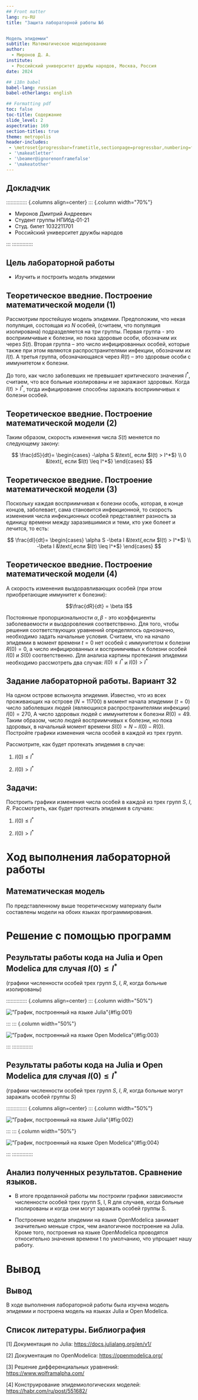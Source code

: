 ```yaml
---
## Front matter
lang: ru-RU
title: "Защита лабораторной работы №6


Модель эпидемии"
subtitle: Математическое моделирование
author:
  - Миронов Д. А.
institute:
  - Российский университет дружбы народов, Москва, Россия
date: 2024

## i18n babel
babel-lang: russian
babel-otherlangs: english

## Formatting pdf
toc: false
toc-title: Содержание
slide_level: 2
aspectratio: 169
section-titles: true
theme: metropolis
header-includes:
 - \metroset{progressbar=frametitle,sectionpage=progressbar,numbering=fraction}
 - '\makeatletter'
 - '\beamer@ignorenonframefalse'
 - '\makeatother'
---
```


## Докладчик

:::::::::::::: {.columns align=center}
::: {.column width="70%"}

  * Миронов Дмитрий Андреевич
  * Студент группы НПИбд-01-21
  * Студ. билет 1032211701
  * Российский университет дружбы народов



:::
::::::::::::::

## Цель лабораторной работы

- Изучить и построить модель эпидемии

## Теоретическое введние. Построение математической модели (1)

Рассмотрим простейшую модель эпидемии. Предположим, что некая популяция, состоящая из $N$ особей, (считаем, что популяция изолирована) подразделяется на три группы. Первая группа - это восприимчивые к болезни, но пока здоровые особи, обозначим их через $S(t)$. Вторая группа – это число инфицированных особей, которые также при этом являются распространителями инфекции, обозначим их $I(t)$. А третья группа, обозначающаяся через $R(t)$ – это здоровые особи с иммунитетом к болезни. 

До того, как число заболевших не превышает критического значения $I^*$, считаем, что все больные изолированы и не заражают здоровых. Когда $I(t)> I^*$, тогда инфицирование способны заражать восприимчивых к болезни особей. 

## Теоретическое введние. Построение математической модели (2)

Таким образом, скорость изменения числа $S(t)$ меняется по следующему закону:

$$
\frac{dS}{dt}=
 \begin{cases}
	-\alpha S &\text{, если $I(t) > I^*$}
	\\   
	0 &\text{, если $I(t) \leq I^*$}
 \end{cases}
$$

## Теоретическое введние. Построение математической модели (3)

Поскольку каждая восприимчивая к болезни особь, которая, в конце концов, заболевает, сама становится инфекционной, то скорость изменения числа инфекционных особей представляет разность за единицу времени между заразившимися и теми, кто уже болеет и лечится, то есть:

$$
\frac{dI}{dt}=
 \begin{cases}
	\alpha S -\beta I &\text{,если $I(t) > I^*$}
	\\   
	-\beta I &\text{,если $I(t) \leq I^*$}
 \end{cases}
$$

## Теоретическое введние. Построение математической модели (4)

А скорость изменения выздоравливающих особей (при этом приобретающие иммунитет к болезни):

$$\frac{dR}{dt} = \beta I$$

Постоянные пропорциональности $\alpha, \beta$ - это коэффициенты заболеваемости и выздоровления соответственно. Для того, чтобы решения соответствующих уравнений определялось однозначно, необходимо задать начальные условия. Считаем, что на начало эпидемии в момент времени $t=0$ нет особей с иммунитетом к болезни $R(0)=0$, а число инфицированных и восприимчивых к болезни особей $I(0)$ и $S(0)$ соответственно. Для анализа картины протекания эпидемии необходимо рассмотреть два случая:  $I(0) \leq I^*$ и  $I(0)>I^*$

## Задание лабораторной работы. Вариант 32

На одном острове вспыхнула эпидемия. Известно, что из всех проживающих на острове 
$(N=11700)$ в момент начала эпидемии $(t=0)$ число заболевших людей 
(являющихся распространителями инфекции) $I(0)=270$, А число здоровых людей с иммунитетом 
к болезни $R(0)=49$. Таким образом, число людей восприимчивых к болезни, 
но пока здоровых, в начальный момент времени $S(0)=N-I(0)-R(0)$.
Постройте графики изменения числа особей в каждой из трех групп.

Рассмотрите, как будет протекать эпидемия в случае:

1.	$I(0)\leq I^*$

2.	$I(0)>I^*$

## Задачи:

Построить графики изменения числа особей в каждой из трех групп $S$, $I$, $R$. Рассмотреть, как будет протекать эпидемия в случаях:

1.	$I(0)\leq I^*$

2.	$I(0)>I^*$

# Ход выполнения лабораторной работы

## Математическая модель

По представленному выше теоретическому материалу были составлены модели на обоих языках программирования.

# Решение с помощью программ

## Результаты работы кода на Julia и Open Modelica для случая $I(0) \leq I^*$ 
(графики численности особей трех групп $S$, $I$, $R$, когда больные изолированы)

:::::::::::::: {.columns align=center}
::: {.column width="50%"}

!["График, построенный на языке Julia"](image/1.png){#fig:001}

::: 
::: {.column width="50%"}

!["График, построенный на языке Open Modelica"](image/3.png){#fig:003}

:::
::::::::::::::

## Результаты работы кода на Julia и Open Modelica для случая $I(0) \leq I^*$ 
(графики численности особей трех групп $S$, $I$, $R$, когда больные могут заражать особей группы $S$)

:::::::::::::: {.columns align=center}
::: {.column width="50%"}

!["График, построенный на языке Julia"](image/2.png){#fig:002}

::: 
::: {.column width="50%"}

!["График, построенный на языке Open Modelica"](image/4.png){#fig:004}

:::
::::::::::::::

## Анализ полученных результатов. Сравнение языков.

- В итоге проделанной работы мы построили графики зависимости численности особей трех групп S, I, R для случаев, когда больные изолированы и когда они могут заражать особей группы S.

- Построение модели эпидемии на языке OpenModelica занимает значительно меньше строк, чем аналогичное построение на Julia. Кроме того, построения на языке OpenModelica проводятся относительно значения времени t по умолчанию, что упрощает нашу работу.

# Вывод

## Вывод

В ходе выполнения лабораторной работы была изучена модель эпидемии и построена модель на языках Julia и Open Modelica.

## Список литературы. Библиография

 [1] Документация по Julia: https://docs.julialang.org/en/v1/

 [2] Документация по OpenModelica: https://openmodelica.org/

 [3] Решение дифференциальных уравнений: https://www.wolframalpha.com/

 [4] Конструирование эпидемиологических моделей: https://habr.com/ru/post/551682/